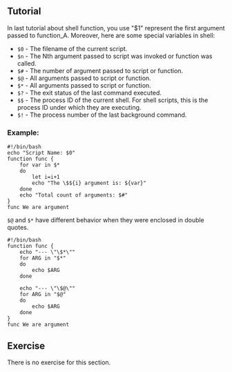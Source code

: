 Tutorial
-----------------

In last tutorial about shell function, you use "$1" represent the first argument passed to function_A. Moreover, here are some special variables in shell:


* `$0` - The filename of the current script.
* `$n` - The Nth argument passed to script was invoked or function was called.
* `$#` - The number of argument passed to script or function.
* `$@` - All arguments passed to script or function.
* `$*` - All arguments passed to script or function.
* `$?` - The exit status of the last command executed.
* `$$` - The process ID of the current shell. For shell scripts, this is the process ID under which they are executing.
* `$!` - The process number of the last background command.
    

### Example:

    #!/bin/bash
    echo "Script Name: $0"
    function func {
        for var in $*
        do
            let i=i+1
            echo "The \$${i} argument is: ${var}"
        done
        echo "Total count of arguments: $#"
    }
    func We are argument


`$@` and `$*` have different behavior when they were enclosed in double quotes.

    #!/bin/bash
    function func {
        echo "--- \"\$*\""
        for ARG in "$*"
        do
            echo $ARG
        done
    
        echo "--- \"\$@\""
        for ARG in "$@"
        do
            echo $ARG
        done
    }
    func We are argument

Exercise
--------

There is no exercise for this section.

